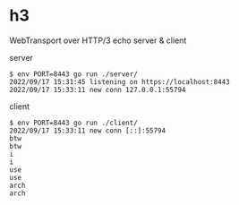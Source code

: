 # h3

WebTransport over HTTP/3 echo server & client

server

```
$ env PORT=8443 go run ./server/
2022/09/17 15:31:45 listening on https://localhost:8443
2022/09/17 15:33:11 new conn 127.0.0.1:55794
```

client

```
$ env PORT=8443 go run ./client/
2022/09/17 15:33:11 new conn [::]:55794
btw
btw
i
i
use
use
arch
arch
```
